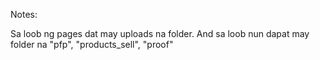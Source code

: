 Notes:

Sa loob ng pages dat may uploads na folder. And sa loob nun dapat may folder na "pfp", "products_sell", "proof"
